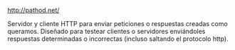 http://pathod.net/

Servidor y cliente HTTP para enviar peticiones o respuestas creadas como queramos.
Diseñado para testear clientes o servidores enviándoles respuestas determinadas o incorrectas (incluso saltando el protocolo http).
